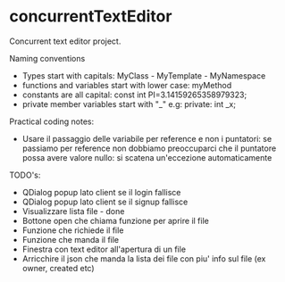# concurrentTextEditor
Concurrent text editor project. 

Naming conventions
 - Types start with capitals: MyClass - MyTemplate - MyNamespace
 - functions and variables start with lower case: myMethod
 - constants are all capital: const int PI=3.14159265358979323;
 - private member variables start with  "_" e.g: private: int _x;

Practical coding notes:
 - Usare il passaggio delle variabile per reference e non i puntatori: se passiamo per reference non dobbiamo preoccuparci che il puntatore possa avere valore nullo: si scatena un'eccezione automaticamente
 
TODO's:
 - QDialog popup lato client se il login fallisce
 - QDialog popup lato client se il signup fallisce
 - Visualizzare lista file - done
 - Bottone open che chiama funzione per aprire il file
 - Funzione che richiede il file
 - Funzione che manda il file
 - Finestra con text editor all'apertura di un file
 - Arricchire il json che manda la lista dei file con piu' info sul file (ex owner, created etc)
